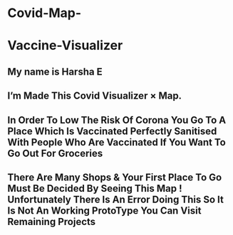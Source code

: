 # Covid-Map-
# Vaccine-Visualizer

## My name is Harsha E
## I’m Made This Covid Visualizer × Map.

## In Order To Low The Risk Of Corona You Go To A Place Which Is Vaccinated Perfectly Sanitised With People Who Are Vaccinated If You Want To Go Out For Groceries
## There Are Many Shops & Your First Place To Go Must Be Decided By Seeing This Map ! Unfortunately There Is An Error Doing This So It Is Not An Working ProtoType You Can Visit Remaining Projects
